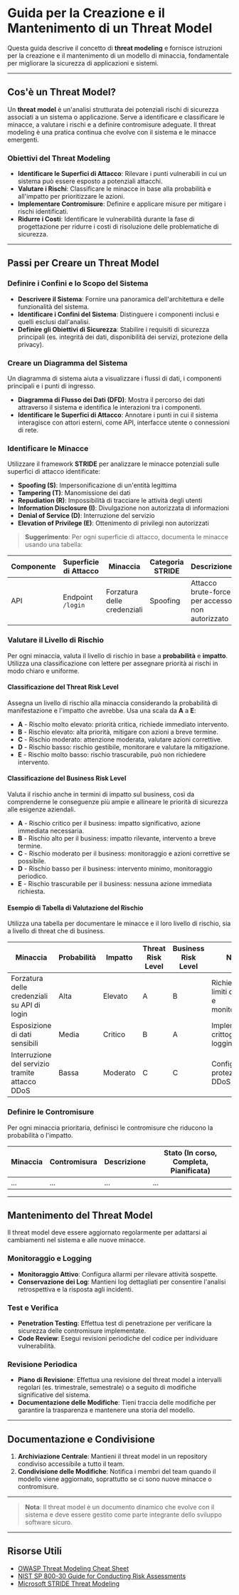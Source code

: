 # Guida per la Creazione e il Mantenimento di un Threat Model

Questa guida descrive il concetto di **threat modeling** e fornisce istruzioni per la creazione e il mantenimento di un modello di minaccia, fondamentale per migliorare la sicurezza di applicazioni e sistemi.

---

## Cos'è un Threat Model?

Un **threat model** è un'analisi strutturata dei potenziali rischi di sicurezza associati a un sistema o applicazione. Serve a identificare e classificare le minacce, a valutare i rischi e a definire contromisure adeguate. Il threat modeling è una pratica continua che evolve con il sistema e le minacce emergenti.

### Obiettivi del Threat Modeling

- **Identificare le Superfici di Attacco**: Rilevare i punti vulnerabili in cui un sistema può essere esposto a potenziali attacchi.
- **Valutare i Rischi**: Classificare le minacce in base alla probabilità e all'impatto per prioritizzare le azioni.
- **Implementare Contromisure**: Definire e applicare misure per mitigare i rischi identificati.
- **Ridurre i Costi**: Identificare le vulnerabilità durante la fase di progettazione per ridurre i costi di risoluzione delle problematiche di sicurezza.

---

## Passi per Creare un Threat Model

### Definire i Confini e lo Scopo del Sistema

- **Descrivere il Sistema**: Fornire una panoramica dell'architettura e delle funzionalità del sistema.
- **Identificare i Confini del Sistema**: Distinguere i componenti inclusi e quelli esclusi dall'analisi.
- **Definire gli Obiettivi di Sicurezza**: Stabilire i requisiti di sicurezza principali (es. integrità dei dati, disponibilità dei servizi, protezione della privacy).

### Creare un Diagramma del Sistema

Un diagramma di sistema aiuta a visualizzare i flussi di dati, i componenti principali e i punti di ingresso.

- **Diagramma di Flusso dei Dati (DFD)**: Mostra il percorso dei dati attraverso il sistema e identifica le interazioni tra i componenti.
- **Identificare le Superfici di Attacco**: Annotare i punti in cui il sistema interagisce con attori esterni, come API, interfacce utente o connessioni di rete.

### Identificare le Minacce

Utilizzare il framework **STRIDE** per analizzare le minacce potenziali sulle superfici di attacco identificate:

- **Spoofing (S)**: Impersonificazione di un'entità legittima
- **Tampering (T)**: Manomissione dei dati
- **Repudiation (R)**: Impossibilità di tracciare le attività degli utenti
- **Information Disclosure (I)**: Divulgazione non autorizzata di informazioni
- **Denial of Service (D)**: Interruzione del servizio
- **Elevation of Privilege (E)**: Ottenimento di privilegi non autorizzati

> **Suggerimento**: Per ogni superficie di attacco, documenta le minacce usando una tabella:

| Componente | Superficie di Attacco | Minaccia                    | Categoria STRIDE | Descrizione                                     |
|------------|-----------------------|-----------------------------|------------------|-------------------------------------------------|
| API        | Endpoint `/login`     | Forzatura delle credenziali | Spoofing         | Attacco brute-force per accesso non autorizzato |

### Valutare il Livello di Rischio

Per ogni minaccia, valuta il livello di rischio in base a **probabilità** e **impatto**. Utilizza una classificazione con lettere per assegnare priorità ai rischi in modo chiaro e uniforme.

#### Classificazione del Threat Risk Level

Assegna un livello di rischio alla minaccia considerando la probabilità di manifestazione e l'impatto che avrebbe. Usa una scala da **A** a **E**:

- **A** - Rischio molto elevato: priorità critica, richiede immediato intervento.
- **B** - Rischio elevato: alta priorità, mitigare con azioni a breve termine.
- **C** - Rischio moderato: attenzione moderata, valutare azioni correttive.
- **D** - Rischio basso: rischio gestibile, monitorare e valutare la mitigazione.
- **E** - Rischio molto basso: rischio trascurabile, può non richiedere intervento.

#### Classificazione del Business Risk Level

Valuta il rischio anche in termini di impatto sul business, così da comprenderne le conseguenze più ampie e allineare le priorità di sicurezza alle esigenze aziendali.

- **A** - Rischio critico per il business: impatto significativo, azione immediata necessaria.
- **B** - Rischio alto per il business: impatto rilevante, intervento a breve termine.
- **C** - Rischio moderato per il business: monitoraggio e azioni correttive se possibile.
- **D** - Rischio basso per il business: intervento minimo, monitoraggio periodico.
- **E** - Rischio trascurabile per il business: nessuna azione immediata richiesta.

#### Esempio di Tabella di Valutazione del Rischio

Utilizza una tabella per documentare le minacce e il loro livello di rischio, sia a livello di threat che di business.

| Minaccia                                       | Probabilità | Impatto  | Threat Risk Level | Business Risk Level | Note                                    |
|------------------------------------------------|-------------|----------|-------------------|---------------------|-----------------------------------------|
| Forzatura delle credenziali su API di login    | Alta        | Elevato  | A                 | B                   | Richiede limiti di login e monitoraggio |
| Esposizione di dati sensibili                  | Media       | Critico  | B                 | A                   | Implementare crittografia e logging     |
| Interruzione del servizio tramite attacco DDoS | Bassa       | Moderato | C                 | C                   | Configurare protezione DDoS             |

### Definire le Contromisure

Per ogni minaccia prioritaria, definisci le contromisure che riducono la probabilità o l'impatto.

| Minaccia | Contromisura | Descrizione | Stato (In corso, Completa, Pianificata) |
|----------|--------------|-------------|-----------------------------------------|
| ...      | ...          | ...         | ...                                     |

---

## Mantenimento del Threat Model

Il threat model deve essere aggiornato regolarmente per adattarsi ai cambiamenti nel sistema e alle nuove minacce.

### Monitoraggio e Logging

- **Monitoraggio Attivo**: Configura allarmi per rilevare attività sospette.
- **Conservazione dei Log**: Mantieni log dettagliati per consentire l'analisi retrospettiva e la risposta agli incidenti.

### Test e Verifica

- **Penetration Testing**: Effettua test di penetrazione per verificare la sicurezza delle contromisure implementate.
- **Code Review**: Esegui revisioni periodiche del codice per individuare vulnerabilità.

### Revisione Periodica

- **Piano di Revisione**: Effettua una revisione del threat model a intervalli regolari (es. trimestrale, semestrale) o a seguito di modifiche significative del sistema.
- **Documentazione delle Modifiche**: Tieni traccia delle modifiche per garantire la trasparenza e mantenere una storia del modello.

---

## Documentazione e Condivisione

1. **Archiviazione Centrale**: Mantieni il threat model in un repository condiviso accessibile a tutto il team.
2. **Condivisione delle Modifiche**: Notifica i membri del team quando il modello viene aggiornato, soprattutto se ci sono nuove minacce o contromisure.

---

> **Nota**: Il threat model è un documento dinamico che evolve con il sistema e deve essere gestito come parte integrante dello sviluppo software sicuro.

---

## Risorse Utili

- [OWASP Threat Modeling Cheat Sheet](https://owasp.org/www-project-cheat-sheets/cheatsheets/Threat_Modeling_Cheat_Sheet.html)
- [NIST SP 800-30 Guide for Conducting Risk Assessments](https://csrc.nist.gov/publications/detail/sp/800-30/rev-1/final)
- [Microsoft STRIDE Threat Modeling](https://docs.microsoft.com/en-us/azure/security/develop/threat-modeling-tool)
